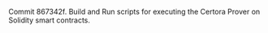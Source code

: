 Commit 867342f.                    Build and Run scripts for executing the Certora Prover on Solidity smart contracts.